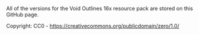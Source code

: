 All of the versions for the Void Outlines 16x resource pack are stored on this GitHub page. 

Copyright: CC0 - https://creativecommons.org/publicdomain/zero/1.0/
